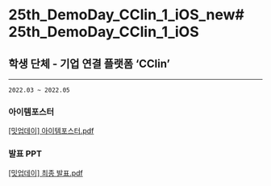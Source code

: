 # 25th_DemoDay_CClin_1_iOS_new# 25th_DemoDay_CClin_1_iOS

## 학생 단체 - 기업 연결 플랫폼 ‘CClin’

---

`2022.03 ~ 2022.05`


### 아이템포스터

[[밋업데이] 아이템포스터.pdf](https://drive.google.com/file/d/17uUidN-P5Yqj4alDBYx2vhpA3kBodV6Z/view?usp=drivesdk)


### 발표 PPT

[[밋업데이] 최종 발표.pdf](https://drive.google.com/file/d/1r3kpj8SQGSWAvdbM2LkNqluq2jqjJ_KL/view?usp=drivesdk)
